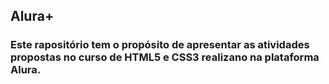 <h2>Alura+

<h3>Este rapositório tem o propósito de apresentar as atividades propostas no curso de HTML5 e CSS3 realizano na plataforma Alura.

